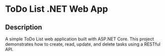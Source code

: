 # ToDo List .NET Web App

## Description

A simple ToDo List web application built with ASP.NET Core. This project demonstrates how to create, read, update, and delete tasks using a RESTful API.
